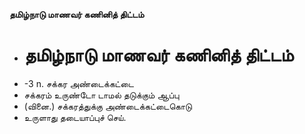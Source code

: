 **தமிழ்நாடு மாணவர் கணினித் திட்டம்**
- # தமிழ்நாடு மாணவர் கணினித் திட்டம்
- -3 n. சக்கர அண்டைக்கட்டை
- சக்கரம் உருண்டோ டாமல் தடுக்கும் ஆப்பு
- (வினை.) சக்கரத்துக்கு அண்டைக்கட்டைகொடு
- உருளாது தடையாப்புச் செய்.

